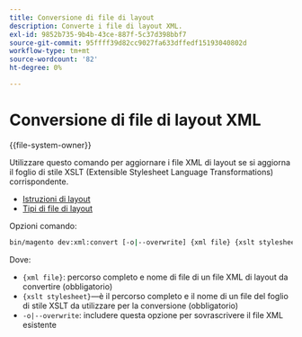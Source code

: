 ```yaml
---
title: Conversione di file di layout
description: Converte i file di layout XML.
exl-id: 9852b735-9b4b-43ce-887f-5c37d398bbf7
source-git-commit: 95ffff39d82cc9027fa633dffedf15193040802d
workflow-type: tm+mt
source-wordcount: '82'
ht-degree: 0%

---
```


# Conversione di file di layout XML

{{file-system-owner}}

Utilizzare questo comando per aggiornare i file XML di layout se si aggiorna il foglio di stile XSLT (Extensible Stylesheet Language Transformations) corrispondente.

- [Istruzioni di layout](https://developer.adobe.com/commerce/frontend-core/guide/layouts/xml-instructions/)
- [Tipi di file di layout](https://developer.adobe.com/commerce/frontend-core/guide/layouts/types/)

Opzioni comando:

```bash
bin/magento dev:xml:convert [-o|--overwrite] {xml file} {xslt stylesheet}
```

Dove:

- `{xml file}`: percorso completo e nome di file di un file XML di layout da convertire (obbligatorio)
- `{xslt stylesheet}`—è il percorso completo e il nome di un file del foglio di stile XSLT da utilizzare per la conversione (obbligatorio)
- `-o|--overwrite`: includere questa opzione per sovrascrivere il file XML esistente
